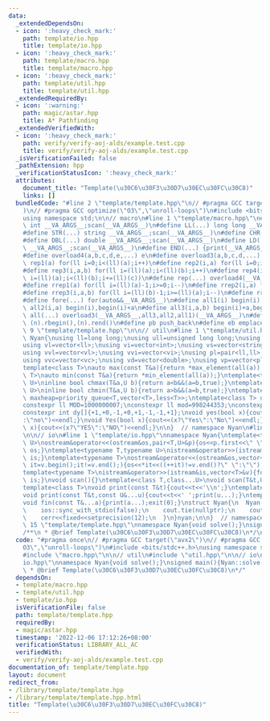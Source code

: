 ```yaml
---
data:
  _extendedDependsOn:
  - icon: ':heavy_check_mark:'
    path: template/io.hpp
    title: template/io.hpp
  - icon: ':heavy_check_mark:'
    path: template/macro.hpp
    title: template/macro.hpp
  - icon: ':heavy_check_mark:'
    path: template/util.hpp
    title: template/util.hpp
  _extendedRequiredBy:
  - icon: ':warning:'
    path: magic/astar.hpp
    title: A* Pathfinding
  _extendedVerifiedWith:
  - icon: ':heavy_check_mark:'
    path: verify/verify-aoj-alds/example.test.cpp
    title: verify/verify-aoj-alds/example.test.cpp
  _isVerificationFailed: false
  _pathExtension: hpp
  _verificationStatusIcon: ':heavy_check_mark:'
  attributes:
    document_title: "Template(\u30C6\u30F3\u30D7\u30EC\u30FC\u30C8)"
    links: []
  bundledCode: "#line 2 \"template/template.hpp\"\n// #pragma GCC target(\"avx2\"\
    )\n// #pragma GCC optimize(\"O3\",\"unroll-loops\")\n#include <bits/stdc++.h>\n\
    using namespace std;\n\n// macro\n#line 1 \"template/macro.hpp\"\n#define INT(...)\
    \ int __VA_ARGS__;scan(__VA_ARGS__)\n#define LL(...) long long __VA_ARGS__;scan(__VA_ARGS__)\n\
    #define STR(...) string __VA_ARGS__;scan(__VA_ARGS__)\n#define CHR(...) char __VA_ARGS__;scan(__VA_ARGS__)\n\
    #define DBL(...) double __VA_ARGS__;scan(__VA_ARGS__)\n#define LD(...) long double\
    \ __VA_ARGS__;scan(__VA_ARGS__)\n#define END(...) {print(__VA_ARGS__);return;}\n\
    #define overload4(a,b,c,d,e,...) e\n#define overload3(a,b,c,d,...) d\n#define\
    \ rep1(a) for(ll i=0;i<(ll)(a);i++)\n#define rep2(i,a) for(ll i=0;i<(ll)(a);i++)\n\
    #define rep3(i,a,b) for(ll i=(ll)(a);i<(ll)(b);i++)\n#define rep4(i,a,b,c) for(ll\
    \ i=(ll)(a);i<(ll)(b);i+=(ll)(c))\n#define rep(...) overload4(__VA_ARGS__,rep4,rep3,rep2,rep1)(__VA_ARGS__)\n\
    #define rrep1(a) for(ll i=(ll)(a)-1;i>=0;i--)\n#define rrep2(i,a) for(ll i=(ll)(a)-1;i>=0;i--)\n\
    #define rrep3(i,a,b) for(ll i=(ll)(b)-1;i>=(ll)(a);i--)\n#define rrep(...) overload3(__VA_ARGS__,rrep3,rrep2,rrep1)(__VA_ARGS__)\n\
    #define fore(...) for(auto&&__VA_ARGS__)\n#define all1(i) begin(i),end(i)\n#define\
    \ all2(i,a) begin(i),begin(i)+a\n#define all3(i,a,b) begin(i)+a,begin(i)+b\n#define\
    \ all(...) overload3(__VA_ARGS__,all3,all2,all1)(__VA_ARGS__)\n#define rall(n)\
    \ (n).rbegin(),(n).rend()\n#define pb push_back\n#define eb emplace_back\n#line\
    \ 9 \"template/template.hpp\"\n\n// util\n#line 1 \"template/util.hpp\"\nnamespace\
    \ Nyan{\nusing ll=long long;\nusing ull=unsigned long long;\nusing ld=long double;\n\
    using vl=vector<ll>;\nusing vi=vector<int>;\nusing vs=vector<string>;\nusing vc=vector<char>;\n\
    using vvl=vector<vl>;\nusing vvi=vector<vi>;\nusing pl=pair<ll,ll>;\nusing pi=pair<int,int>;\n\
    using vvc=vector<vc>;\nusing vd=vector<double>;\nusing vp=vector<pl>;\nusing vb=vector<bool>;\n\
    template<class T>\nauto max(const T&a){return *max_element(all(a));}\ntemplate<class\
    \ T>\nauto min(const T&a){return *min_element(all(a));}\ntemplate<typename T,typename\
    \ U>\ninline bool chmax(T&a,U b){return a<b&&(a=b,true);}\ntemplate<typename T,typename\
    \ U>\ninline bool chmin(T&a,U b){return a>b&&(a=b,true);}\ntemplate<class T> using\
    \ maxheap=priority_queue<T,vector<T>,less<T>>;\ntemplate<class T> using minheap=priority_queue<T,vector<T>,greater<T>>;\n\
    constexpr ll MOD=1000000007;\nconstexpr ll mod=998244353;\nconstexpr int dx[]{+0,+1,+0,-1,+1,+1,-1,-1};\n\
    constexpr int dy[]{+1,+0,-1,+0,+1,-1,-1,+1};\nvoid yes(bool x){cout<<(x?\"yes\"\
    :\"no\")<<endl;}\nvoid Yes(bool x){cout<<(x?\"Yes\":\"No\")<<endl;}\nvoid YES(bool\
    \ x){cout<<(x?\"YES\":\"NO\")<<endl;}\n\n}  // namespace Nyan\n#line 12 \"template/template.hpp\"\
    \n\n// io\n#line 1 \"template/io.hpp\"\nnamespace Nyan{\ntemplate<typename T,typename\
    \ U>\nostream&operator<<(ostream&os,pair<T,U>&p){os<<p.first<<\" \"<<p.second;return\
    \ os;}\ntemplate<typename T,typename U>\nistream&operator>>(istream&is,pair<T,U>&p){is>>p.first>>p.second;return\
    \ is;}\ntemplate<typename T>\nostream&operator<<(ostream&os,vector<T>&v){for(auto\
    \ it=v.begin();it!=v.end();){os<<*it<<((++it)!=v.end()?\" \":\"\");}return os;}\n\
    template<typename T>\nistream&operator>>(istream&is,vector<T>&v){for(T&e:v)is>>e;return\
    \ is;}\nvoid scan(){}\ntemplate<class T,class...U>\nvoid scan(T&t,U&...u){cin>>t;scan(u...);}\n\
    template<class T>\nvoid print(const T&t){cout<<t<<'\\n';}\ntemplate<class T,class...U>\n\
    void print(const T&t,const U&...u){cout<<t<<' ';print(u...);}\ntemplate<class...T>\n\
    void fin(const T&...a){print(a...);exit(0);}\nstruct Nyan{\n  Nyan(){\n    cin.tie(nullptr);\n\
    \    ios::sync_with_stdio(false);\n    cout.tie(nullptr);\n    cout<<fixed<<setprecision(12);\n\
    \    cerr<<fixed<<setprecision(12);\n  }\n}nyan;\n\n}  // namespace Nyan\n#line\
    \ 15 \"template/template.hpp\"\nnamespace Nyan{void solve();}\nsigned main(){Nyan::solve();}\n\
    /**\n * @brief Template(\u30C6\u30F3\u30D7\u30EC\u30FC\u30C8)\n*/\n"
  code: "#pragma once\n// #pragma GCC target(\"avx2\")\n// #pragma GCC optimize(\"\
    O3\",\"unroll-loops\")\n#include <bits/stdc++.h>\nusing namespace std;\n\n// macro\n\
    #include \"macro.hpp\"\n\n// util\n#include \"util.hpp\"\n\n// io\n#include \"\
    io.hpp\"\nnamespace Nyan{void solve();}\nsigned main(){Nyan::solve();}\n/**\n\
    \ * @brief Template(\u30C6\u30F3\u30D7\u30EC\u30FC\u30C8)\n*/"
  dependsOn:
  - template/macro.hpp
  - template/util.hpp
  - template/io.hpp
  isVerificationFile: false
  path: template/template.hpp
  requiredBy:
  - magic/astar.hpp
  timestamp: '2022-12-06 17:12:26+08:00'
  verificationStatus: LIBRARY_ALL_AC
  verifiedWith:
  - verify/verify-aoj-alds/example.test.cpp
documentation_of: template/template.hpp
layout: document
redirect_from:
- /library/template/template.hpp
- /library/template/template.hpp.html
title: "Template(\u30C6\u30F3\u30D7\u30EC\u30FC\u30C8)"
---
```

